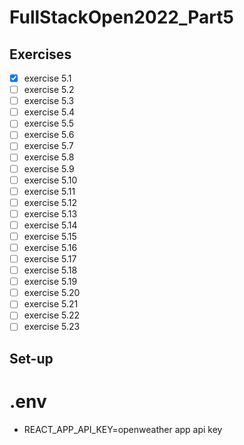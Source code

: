 # FullStackOpen2022_Part5

## Exercises
- [x] exercise 5.1
- [ ] exercise 5.2
- [ ] exercise 5.3
- [ ] exercise 5.4
- [ ] exercise 5.5
- [ ] exercise 5.6
- [ ] exercise 5.7
- [ ] exercise 5.8
- [ ] exercise 5.9
- [ ] exercise 5.10
- [ ] exercise 5.11
- [ ] exercise 5.12
- [ ] exercise 5.13
- [ ] exercise 5.14
- [ ] exercise 5.15
- [ ] exercise 5.16
- [ ] exercise 5.17
- [ ] exercise 5.18
- [ ] exercise 5.19
- [ ] exercise 5.20
- [ ] exercise 5.21
- [ ] exercise 5.22
- [ ] exercise 5.23

## Set-up
# .env
- REACT_APP_API_KEY=openweather app api key